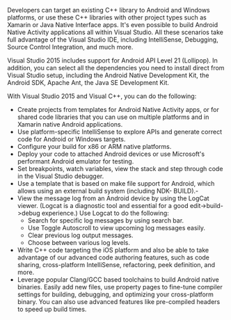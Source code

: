 <properties
    pageTitle="Visual C++"
    description="Visual Studio 2015 adds new capabilities that enable Visual C++ developers to build cross-platform mobile code that runs on Android, iOS, and Windows, all from a shared code base."
    slug="crossplatcpp"
    order="200"    
    keywords="visual studio, vs2015, vs, visualstudio, cross-platform, mobile apps, iOS, Android, Windows Phone, C++"
/>

Developers can target an existing C++ library to Android and Windows platforms, or use these C++ libraries with other project types such as Xamarin or Java Native Interface apps. It's even possible to build Android Native Activity applications all within Visual Studio. All these scenarios take full advantage of the Visual Studio IDE, including IntelliSense, Debugging, Source Control Integration, and much more.

Visual Studio 2015 includes support for Android API Level 21 (Lollipop). In addition, you can select all the dependencies you need to install direct from Visual Studio setup, including the Android Native Development Kit, the Android SDK, Apache Ant, the Java SE Development Kit.

With Visual Studio 2015 and Visual C++, you can do the following:
 
- Create projects from templates for Android Native Activity apps, or for shared code libraries that you can use on multiple platforms and in Xamarin native Android applications.
- Use platform-specific IntelliSense to explore APIs and generate correct code for Android or Windows targets.
- Configure your build for x86 or ARM native platforms. 
- Deploy your code to attached Android devices or use Microsoft's performant Android emulator for testing. 
- Set breakpoints, watch variables, view the stack and step through code in the Visual Studio debugger.
- Use a template that is based on make file support for Android, which allows using an external build system (including NDK- BUILD).-  
- View the message log from an Android device by using the LogCat viewer. (Logcat is a diagnostic tool and essential for a good edit->build->debug experience.) 
Use Logcat to do the following:
	- Search for specific log messages by using search bar. 
	- Use Toggle Autoscroll to view upcoming log messages easily.
	- Clear previous log output messages.
	- Choose between various log levels.
- Write C++ code targeting the iOS platform and also be able to take advantage of our advanced code authoring features, such as code sharing, cross-platform IntelliSense, refactoring, peek definition, and more.
- Leverage popular Clang/GCC based toolchains to build Android native binaries. Easily add new files, use property pages to fine-tune compiler settings for building, debugging, and optimizing your cross-platform binary. You can also use advanced features like pre-compiled headers to speed up build times.




 
